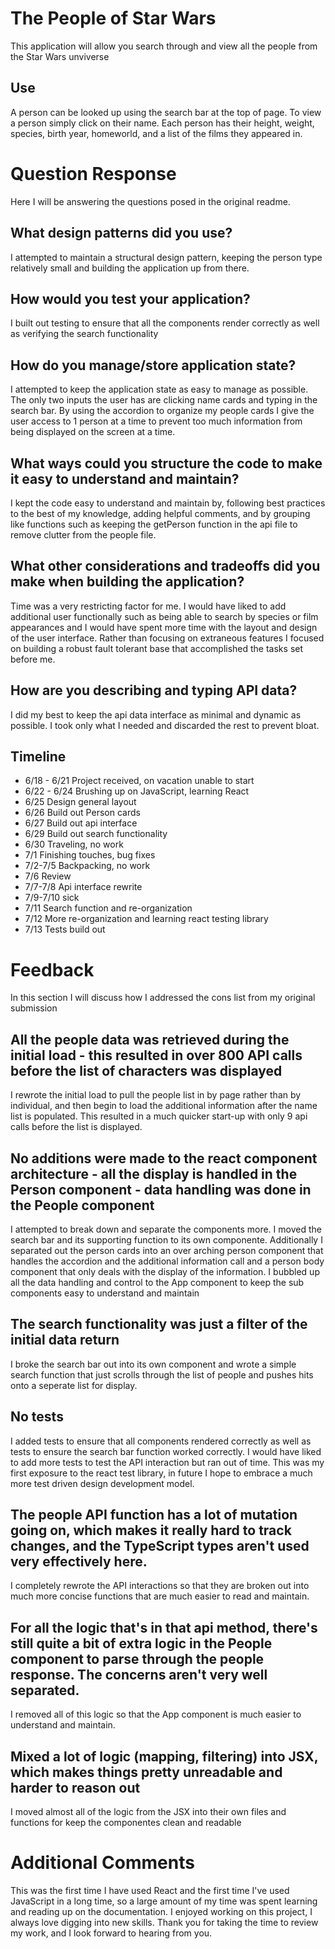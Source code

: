 # The People of Star Wars
This application will allow you search through and view all the people from the Star Wars unviverse

## Use
A person can be looked up using the search bar at the top of page. To view a person simply click on their name. Each person has their height, weight, species, birth year, homeworld, and a list of the films they appeared in.

# Question Response
Here I will be answering the questions posed in the original readme.

## What design patterns did you use?
I attempted to maintain a structural design pattern, keeping the person type relatively small and building the application up from there.

## How would you test your application?
I built out testing to ensure that all the components render correctly as well as verifying the search functionality

## How do you manage/store application state?
I attempted to keep the application state as easy to manage as possible. The only two inputs the user has are clicking name cards and typing in the search bar. By using the accordion to organize my people cards I give the user access to 1 person at a time to prevent too much information from being displayed on the screen at a time.
## What ways could you structure the code to make it easy to understand and maintain?
I kept the code easy to understand and maintain by, following best practices to the best of my knowledge, adding helpful comments, and by grouping like functions such as keeping the getPerson function in the api file to remove clutter from the people file.

## What other considerations and tradeoffs did you make when building the application?
Time was a very restricting factor for me. I would have liked to add additional user functionally such as being able to search by species or film appearances and I would have spent more time with the layout and design of the user interface. Rather than focusing on extraneous features I focused on building a robust fault tolerant base that accomplished the tasks set before me.

## How are you describing and typing API data?
I did my best to keep the api data interface as minimal and dynamic as possible. I took only what I needed and discarded the rest to prevent bloat.

## Timeline
* 6/18 - 6/21 Project received, on vacation unable to start
* 6/22 - 6/24 Brushing up on JavaScript, learning React
* 6/25 Design general layout
* 6/26 Build out Person cards
* 6/27 Build out api interface
* 6/29 Build out search functionality
* 6/30 Traveling, no work
* 7/1 Finishing touches, bug fixes
* 7/2-7/5 Backpacking, no work
* 7/6 Review
* 7/7-7/8 Api interface rewrite
* 7/9-7/10 sick
* 7/11 Search function and re-organization
* 7/12 More re-organization and learning react testing library
* 7/13 Tests build out

# Feedback
In this section I will discuss how I addressed the cons list from my original submission
 
## All the people data was retrieved during the initial load - this resulted in over 800 API calls before the list of characters was displayed
I rewrote the initial load to pull the people list in by page rather than by individual, and then begin to load the additional information after the name list is populated. This resulted in a much quicker start-up with only 9 api calls before the list is displayed.
 
## No additions were made to the react component architecture - all the display is handled in the Person component - data handling was done in the People component
I attempted to break down and separate the components more. I moved the search bar and its supporting function to its own componente. Additionally I separated out the person cards into an over arching person component that handles the accordion and the additional information call and a person body component that only deals with the display of the information. I bubbled up all the data handling and control to the App component to keep the sub components easy to understand and maintain
 
## The search functionality was just a filter of the initial data return
I broke the search bar out into its own component and wrote a simple search function that just scrolls through the list of people and pushes hits onto a seperate list for display.
 
## No tests
I added tests to ensure that all components rendered correctly as well as tests to ensure the search bar function worked correctly. I would have liked to add more tests to test the API interaction but ran out of time. This was my first exposure to the react test library, in future I hope to embrace a much more test driven design development model.
 
## The people API function has a lot of mutation going on, which makes it really hard to track changes, and the TypeScript types aren't used very effectively here.
I completely rewrote the API interactions so that they are broken out into much more concise functions that are much easier to read and maintain.
 
## For all the logic that's in that api method, there's still quite a bit of extra logic in the People component to parse through the people response. The concerns aren't very well separated.
I removed all of this logic so that the App component is much easier to understand and maintain.
 
## Mixed a lot of logic (mapping, filtering) into JSX, which makes things pretty unreadable and harder to reason out
I moved almost all of the logic from the JSX into their own files and functions for keep the componentes clean and readable

# Additional Comments
This was the first time I have used React and the first time I've used JavaScript in a long time, so a large amount of my time was spent learning and reading up on the documentation. I enjoyed working on this project, I always love digging into new skills.
Thank you for taking the time to review my work, and I look forward to hearing from you.

